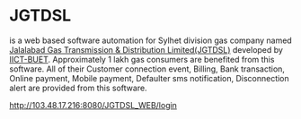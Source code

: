 # JGTDSL
is a web based software automation for Sylhet division gas company named [Jalalabad Gas Transmission & Distribution Limited(JGTDSL)](https://jalalabadgas.org.bd/) developed by [IICT-BUET](https://iict.buet.ac.bd/).
Approximately 1 lakh gas consumers are benefited from this software. All of their Customer connection event, Billing, Bank transaction, Online payment, Mobile payment, Defaulter sms notification, Disconnection alert are provided from this software.

http://103.48.17.216:8080/JGTDSL_WEB/login
